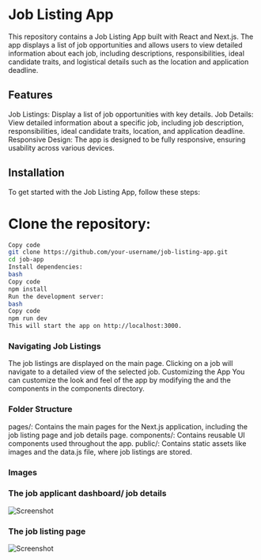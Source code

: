 # Job Listing App
This repository contains a Job Listing App built with React and Next.js. The app displays a list of job opportunities and allows users to view detailed information about each job, including descriptions, responsibilities, ideal candidate traits, and logistical details such as the location and application deadline.
 ## Features
Job Listings: Display a list of job opportunities with key details.
Job Details: View detailed information about a specific job, including job description, responsibilities, ideal candidate traits, location, and application deadline.
Responsive Design: The app is designed to be fully responsive, ensuring usability across various devices.

## Installation
To get started with the Job Listing App, follow these steps:

 # Clone the repository:
```bash
Copy code
git clone https://github.com/your-username/job-listing-app.git
cd job-app
Install dependencies:
bash
Copy code
npm install
Run the development server:
bash
Copy code
npm run dev
This will start the app on http://localhost:3000.
```

### Navigating Job Listings
The job listings are displayed on the main page. Clicking on a job will navigate to a detailed view of the selected job.
Customizing the App
You can customize the look and feel of the app by modifying the and the components in the components directory.

### Folder Structure
pages/: Contains the main pages for the Next.js application, including the job listing page and job details page.
components/: Contains reusable UI components used throughout the app.
public/: Contains static assets like images and the data.js file, where job listings are stored.

### Images

### The job applicant dashboard/ job details
![Screenshot](public/default.png)

### The job listing page
![Screenshot](public/error.png)




